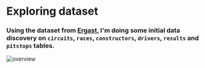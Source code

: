 # Exploring dataset
### Using the dataset from [Ergast](http://ergast.com/mrd/), I'm doing some initial data discovery on ```circuits```, ```races```, ```constructors```, ```drivers```, ```results```  and ```pitstops``` tables.
![overview](https://github.com/tanchu-git/databricks_mini_project/assets/139019601/876ca38e-569c-49d8-879e-ab99a9a2a504)
